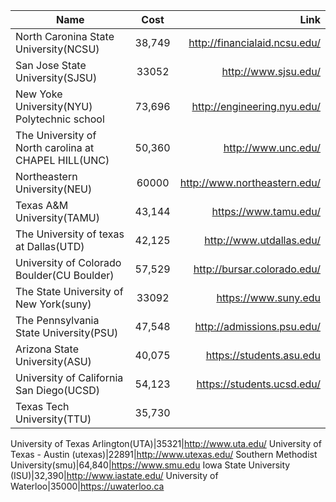 
| Name        | Cost           | Link  |
| ------------- |:-------------:| -----:|  
North Caronina State University(NCSU)|38,749 |http://financialaid.ncsu.edu/
San Jose State University(SJSU)|33052|http://www.sjsu.edu/
New Yoke University(NYU) Polytechnic school|73,696|http://engineering.nyu.edu/
The University of North carolina at CHAPEL HILL(UNC)|50,360|http://www.unc.edu/
Northeastern University(NEU)|60000|http://www.northeastern.edu/
Texas A&M University(TAMU)|43,144|https://www.tamu.edu/
The University of texas at Dallas(UTD)|42,125|http://www.utdallas.edu/
University of Colorado Boulder(CU Boulder)|57,529|http://bursar.colorado.edu/
The State University of New York(suny)|33092|https://www.suny.edu
The Pennsylvania State University(PSU)|47,548|http://admissions.psu.edu/
Arizona State University(ASU)|40,075|https://students.asu.edu
University of California San Diego(UCSD)|54,123|https://students.ucsd.edu/
Texas Tech University(TTU)|35,730|

University of Texas Arlington(UTA)|35321|http://www.uta.edu/
University of Texas - Austin (utexas)|22891|http://www.utexas.edu/
 Southern Methodist University(smu)|64,840|https://www.smu.edu
Iowa State University (ISU)|32,390|http://www.iastate.edu/
University of Waterloo|35000|https://uwaterloo.ca

